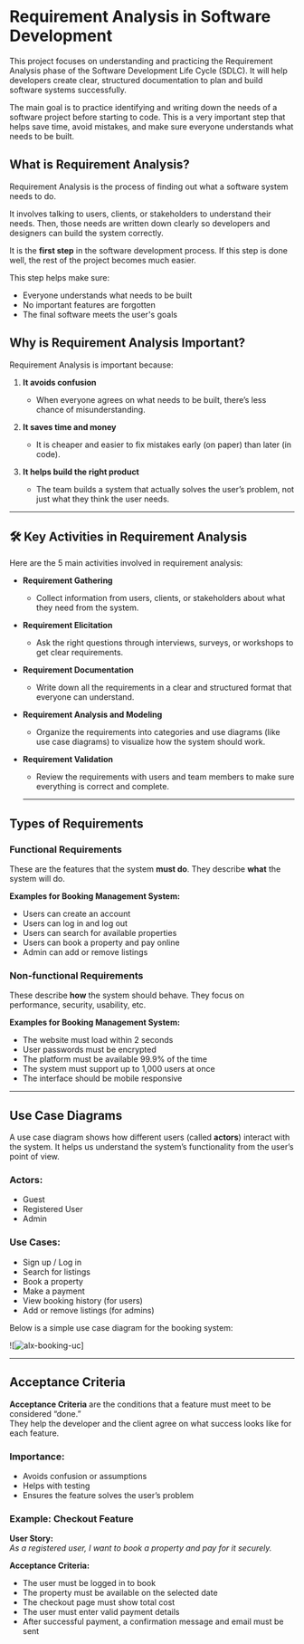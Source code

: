 # Requirement Analysis in Software Development

This project focuses on understanding and practicing the Requirement Analysis phase of the Software Development Life Cycle (SDLC). It will help developers create clear, structured documentation to plan and build software systems successfully.

The main goal is to practice identifying and writing down the needs of a software project before starting to code. This is a very important step that helps save time, avoid mistakes, and make sure everyone understands what needs to be built.

## What is Requirement Analysis?

Requirement Analysis is the process of finding out what a software system needs to do.

It involves talking to users, clients, or stakeholders to understand their needs. Then, those needs are written down clearly so developers and designers can build the system correctly.

It is the **first step** in the software development process. If this step is done well, the rest of the project becomes much easier.

This step helps make sure:
- Everyone understands what needs to be built
- No important features are forgotten
- The final software meets the user's goals

## Why is Requirement Analysis Important?

Requirement Analysis is important because:

1. **It avoids confusion**
   - When everyone agrees on what needs to be built, there’s less chance of misunderstanding.

2. **It saves time and money**
   - It is cheaper and easier to fix mistakes early (on paper) than later (in code).

3. **It helps build the right product**
   - The team builds a system that actually solves the user’s problem, not just what they think the user needs.

---

## 🛠️ Key Activities in Requirement Analysis

Here are the 5 main activities involved in requirement analysis:

- **Requirement Gathering**
  - Collect information from users, clients, or stakeholders about what they need from the system.

- **Requirement Elicitation**
  - Ask the right questions through interviews, surveys, or workshops to get clear requirements.

- **Requirement Documentation**
  - Write down all the requirements in a clear and structured format that everyone can understand.

- **Requirement Analysis and Modeling**
  - Organize the requirements into categories and use diagrams (like use case diagrams) to visualize how the system should work.

- **Requirement Validation**
  - Review the requirements with users and team members to make sure everything is correct and complete.
 
  ---

## Types of Requirements

### Functional Requirements

These are the features that the system **must do**. They describe **what** the system will do.

**Examples for Booking Management System:**
- Users can create an account
- Users can log in and log out
- Users can search for available properties
- Users can book a property and pay online
- Admin can add or remove listings

### Non-functional Requirements

These describe **how** the system should behave. They focus on performance, security, usability, etc.

**Examples for Booking Management System:**
- The website must load within 2 seconds
- User passwords must be encrypted
- The platform must be available 99.9% of the time
- The system must support up to 1,000 users at once
- The interface should be mobile responsive

---

## Use Case Diagrams

A use case diagram shows how different users (called **actors**) interact with the system. It helps us understand the system’s functionality from the user’s point of view.

###  Actors:
- Guest
- Registered User
- Admin

###  Use Cases:
- Sign up / Log in
- Search for listings
- Book a property
- Make a payment
- View booking history (for users)
- Add or remove listings (for admins)

Below is a simple use case diagram for the booking system:

![![alx-booking-uc](https://github.com/user-attachments/assets/e53b0235-4f41-49bb-981e-7468d9c1f826)]

---

## Acceptance Criteria

**Acceptance Criteria** are the conditions that a feature must meet to be considered “done.”  
They help the developer and the client agree on what success looks like for each feature.

### Importance:
- Avoids confusion or assumptions
- Helps with testing
- Ensures the feature solves the user’s problem

### Example: Checkout Feature

**User Story:**  
_As a registered user, I want to book a property and pay for it securely._

**Acceptance Criteria:**
- The user must be logged in to book
- The property must be available on the selected date
- The checkout page must show total cost
- The user must enter valid payment details
- After successful payment, a confirmation message and email must be sent

